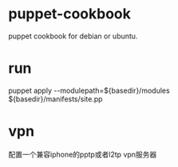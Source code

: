 # puppet-cookbook
puppet cookbook for debian or ubuntu.

# run
puppet apply  --modulepath=${basedir}/modules ${basedir}/manifests/site.pp


# vpn 

配置一个兼容iphone的pptp或者l2tp vpn服务器
